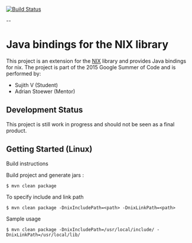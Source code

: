 [![Build Status](https://travis-ci.org/G-Node/nix-java.svg?branch=master)](https://travis-ci.org/G-Node/nix-java)

--

Java bindings for the NIX library
================================

This project is an extension for the [NIX](https://github.com/G-Node/nix) library and provides Java bindings for nix.
The project is part of the 2015 Google Summer of Code and is performed by:

* Sujith V (Student)
* Adrian Stoewer (Mentor)

Development Status
------------------

This project is still work in progress and should not be seen as a final product.

Getting Started (Linux)
-----------------------

Build instructions

Build project and generate jars :

```
$ mvn clean package
```

To specify include and link path
```
$ mvn clean package -DnixIncludePath=<path> -DnixLinkPath=<path>
```

Sample usage
```
$ mvn clean package -DnixIncludePath=/usr/local/include/ -DnixLinkPath=/usr/local/lib/
```
